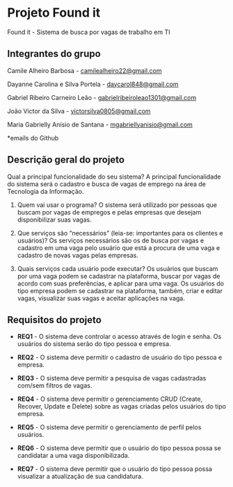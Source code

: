 # Projeto Found it 
Found it - Sistema de busca por vagas de trabalho em TI

## Integrantes do grupo
 
Camile Alheiro Barbosa - camilealheiro22@gmail.com 

Dayanne Carolina e Silva Portela - daycarol848@gmail.com

Gabriel Ribeiro Carneiro Leão - gabrielribeiroleao1301@gmail.com

João Victor da Silva - victorsilva0805@gmail.com

Maria Gabrielly Anísio de Santana - mgabriellyanisio@gmail.com

*emails do Github

## Descrição geral do projeto 
Qual a principal funcionalidade do seu sistema?
A principal funcionalidade do sistema será o cadastro e busca de vagas de emprego na área de Tecnologia da Informação.

1. Quem vai usar o programa?
O sistema será utilizado por pessoas que buscam por vagas de empregos e pelas empresas que desejam disponibilizar suas vagas.

2. Que serviços são “necessários” (leia-se: importantes para os clientes e usuários)?
Os serviços necessários são os de busca por vagas e cadastro em uma vaga pelo usuário que está a procura de uma vaga e cadastro de novas vagas pelas empresas.

3. Quais serviços cada usuário pode executar?
Os usuários que buscam por uma vaga podem se cadastrar na plataforma, buscar por vagas de acordo com suas preferências, e aplicar para uma vaga.
Os usuários do tipo empresa podem se cadastrar na plataforma, também, criar e editar vagas, visualizar suas vagas e aceitar aplicações na vaga.

## Requisitos do projeto

* **REQ1** - O sistema deve controlar o acesso através de login e senha. Os usuários do sistema serão do tipo pessoa e empresa.

* **REQ2** - O sistema deve permitir o cadastro de usuário do tipo pessoa e empresa.

* **REQ3** - O sistema deve permitir a pesquisa de vagas cadastradas com/sem filtros de vagas.

* **REQ4** - O sistema deve permitir o gerenciamento CRUD (Create, Recover, Update e Delete) sobre as vagas criadas pelos usuários do tipo empresa.

* **REQ5** - O sistema deve permitir o gerenciamento de perfil pelos usuários.

* **REQ6** - O sistema deve permitir que o usuário do tipo pessoa possa se candidatar a uma vaga disponibilizada.

* **REQ7** - O sistema deve permitir que o usuário do tipo pessoa possa visualizar a atualização de sua candidatura.
